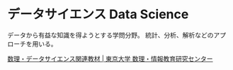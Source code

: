 # データサイエンス Data Science

データから有益な知識を得ようとする学問分野。
統計、分析、解析などのアプローチを用いる。

[数理・データサイエンス関連教材 | 東京大学 数理・情報教育研究センター](http://www.mi.u-tokyo.ac.jp/teaching_material.html)
